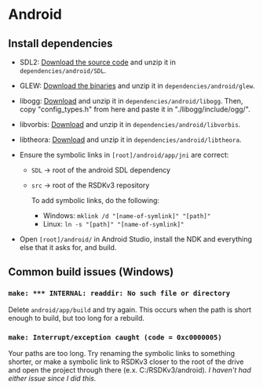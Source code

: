 # Android

## Install dependencies
* SDL2: [Download the source code](https://github.com/libsdl-org/SDL) and unzip it in `dependencies/android/SDL`.

* GLEW: [Download the binaries](http://glew.sourceforge.net/) and unzip it in `dependencies/android/glew`.

* libogg: [Download](https://xiph.org/downloads/) and unzip it in `dependencies/android/libogg`. Then, copy "config_types.h" from here and paste it in "./libogg/include/ogg/".

* libvorbis: [Download](https://xiph.org/downloads/) and unzip it in `dependencies/android/libvorbis`.

* libtheora: [Download](https://xiph.org/downloads/) and unzip it in `dependencies/android/libtheora`.

* Ensure the symbolic links in `[root]/android/app/jni` are correct: 
  * `SDL` -> root of the android SDL dependency
  * `src` -> root of the RSDKv3 repository
  
    To add symbolic links, do the following:
      * Windows: `mklink /d "[name-of-symlink]" "[path]"`
      * Linux: `ln -s "[path]" "[name-of-symlink]"`
* Open `[root]/android/` in Android Studio, install the NDK and everything else that it asks for, and build.

## Common build issues (Windows)
### `make: *** INTERNAL: readdir: No such file or directory`
Delete `android/app/build` and try again. This occurs when the path is short enough to build, but too long for a rebuild. 
### `make: Interrupt/exception caught (code = 0xc0000005)`
Your paths are too long. Try renaming the symbolic links to something shorter, or make a symbolic link to RSDKv3 closer to the root of the drive and open the project through there (e.x. C:/RSDKv3/android). *I haven't had either issue since I did this.*
